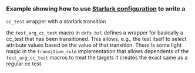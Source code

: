 ### Example showing how to use [Starlark configuration](https://bazel.build/extending/config) to write a
`cc_test` wrapper with a starlark transition

the `test_arg_cc_test` macro in `defs.bzl` defines a wrapper for basically a cc_test that has been transitioned. 
This allows, e.g., the test itself to select attribute values based on the value of that transition. There is some
light magic in the `transition_rule` implementation that allows dependents of the `test_arg_cc_test` macros to
treat the targets it creates the exact same as a regular cc test.